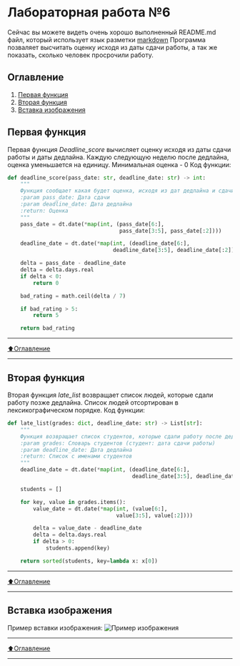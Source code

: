 # Лабораторная работа №6
Сейчас вы можете видеть очень хорошо выполненный README.md файл, который использует язык разметки [markdown](https://ru.wikipedia.org/wiki/Markdown)
Программа позваляет высчитать оценку исходя из даты сдачи работы, а так же показать, сколько человек просрочили работу.

## Оглавление

1. [Первая функция](#Первая-функция)
2. [Вторая функция](#Вторая-функция)
3. [Вставка изображения](#Вставка-изображения)

## Первая функция
Первая функция *Deadline_score* вычисляет оценку исходя из даты сдачи работы и даты дедлайна. Каждую следующую неделю после дедлайна,
оценка уменьшается на единицу. Минимальная оценка - 0
Код функции:
```python
def deadline_score(pass_date: str, deadline_date: str) -> int:
    """
    Функция сообщает какая будет оценка, исходя из дат дедлайна и сдачи работы
    :param pass_date: Дата сдачи
    :param deadline_date: Дата дедлайна
    :return: Оценка
    """
    pass_date = dt.date(*map(int, (pass_date[6:],
                                   pass_date[3:5], pass_date[:2])))

    deadline_date = dt.date(*map(int, (deadline_date[6:],
                                 deadline_date[3:5], deadline_date[:2])))

    delta = pass_date - deadline_date
    delta = delta.days.real
    if delta < 0:
        return 0

    bad_rating = math.ceil(delta / 7)

    if bad_rating > 5:
        return 5

    return bad_rating
```
____
[:arrow_up:Оглавление](#Оглавление)
____
## Вторая функция
Вторая функция *late_list* возвращает список людей, которые сдали работу позже дедлайна. Список людей отсортирован в лексикографическом порядке.
Код функции:
```python
def late_list(grades: dict, deadline_date: str) -> List[str]:
    """
    Функция возвращает список студентов, которые сдали работу после дедлайна
    :param grades: Словарь студентов (студент: дата сдачи работы)
    :param deadline_date: Дата дедлайна
    :return: Список с именами студентов
    """
    deadline_date = dt.date(*map(int, (deadline_date[6:],
                                       deadline_date[3:5], deadline_date[:2])))

    students = []

    for key, value in grades.items():
        value_date = dt.date(*map(int, (value[6:],
                                  value[3:5], value[:2])))

        delta = value_date - deadline_date
        delta = delta.days.real
        if delta > 0:
            students.append(key)

    return sorted(students, key=lambda x: x[0])
```
____
[:arrow_up:Оглавление](#Оглавление)
____
## Вставка изображения
Пример вставки изображения:
![Пример изображения](https://i.ibb.co/hyj8y3t/image.png "Мамин симпотяга")
____
[:arrow_up:Оглавление](#Оглавление)
____